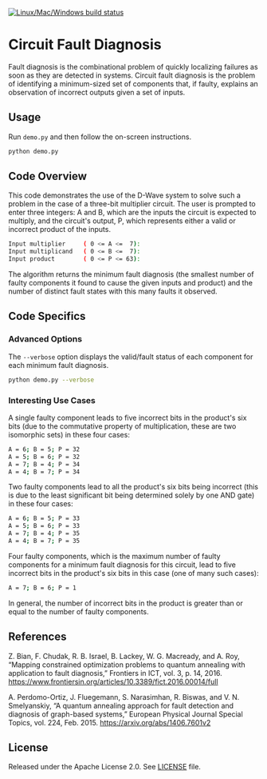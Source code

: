 [![Linux/Mac/Windows build status](
  https://circleci.com/gh/dwave-examples/circuit-fault-diagnosis.svg?style=svg)](
  https://circleci.com/gh/dwave-examples/circuit-fault-diagnosis)

# Circuit Fault Diagnosis

Fault diagnosis is the combinational problem of quickly localizing failures as
soon as they are detected in systems. Circuit fault diagnosis is the problem of
identifying a minimum-sized set of components that, if faulty, explains an
observation of incorrect outputs given a set of inputs.

## Usage

Run `demo.py` and then follow the on-screen instructions.

```bash
python demo.py
```

## Code Overview

This code demonstrates the use of the D-Wave system to solve such a problem in
the case of a three-bit multiplier circuit. The user is prompted to enter three
integers: A and B, which are the inputs the circuit is expected to multiply,
and the circuit's output, P, which represents either a valid or incorrect
product of the inputs.

```bash
Input multiplier     ( 0 <= A <=  7):
Input multiplicand   ( 0 <= B <=  7):
Input product        ( 0 <= P <= 63):
```

The algorithm returns the minimum fault diagnosis (the smallest number of
faulty components it found to cause the given inputs and product) and the
number of distinct fault states with this many faults it observed.

## Code Specifics

### Advanced Options

The `--verbose` option displays the valid/fault status of each component for
each minimum fault diagnosis.

```bash
python demo.py --verbose
```

### Interesting Use Cases

A single faulty component leads to five incorrect bits in the product's six
bits (due to the commutative property of multiplication, these are two
isomorphic sets) in these four cases:

```bash
A = 6; B = 5; P = 32
A = 5; B = 6; P = 32
A = 7; B = 4; P = 34
A = 4; B = 7; P = 34
```

Two faulty components lead to all the product's six bits being incorrect (this
is due to the least significant bit being determined solely by one AND gate) in
these four cases:

```bash
A = 6; B = 5; P = 33
A = 5; B = 6; P = 33
A = 7; B = 4; P = 35
A = 4; B = 7; P = 35
```

Four faulty components, which is the maximum number of faulty components for a
minimum fault diagnosis for this circuit, lead to five incorrect bits in the
product's six bits in this case (one of many such cases):

```bash
A = 7; B = 6; P = 1
```

In general, the number of incorrect bits in the product is greater than or
equal to the number of faulty components.

## References

Z. Bian, F. Chudak, R. B. Israel, B. Lackey, W. G. Macready, and A. Roy,
“Mapping constrained optimization problems to quantum annealing with
application to fault diagnosis,” Frontiers in ICT, vol. 3, p. 14, 2016.
https://www.frontiersin.org/articles/10.3389/fict.2016.00014/full

A. Perdomo-Ortiz, J. Fluegemann, S. Narasimhan, R. Biswas, and V. N.
Smelyanskiy, “A quantum annealing approach for fault detection and diagnosis of
graph-based systems,” European Physical Journal Special Topics, vol. 224, Feb.
2015.
https://arxiv.org/abs/1406.7601v2

## License

Released under the Apache License 2.0. See [LICENSE](LICENSE) file.
